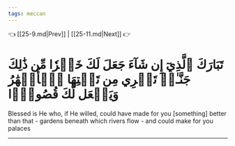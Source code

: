 ```yaml
---
tags: meccan
---
```


👈 [[25-9.md|Prev]] | [[25-11.md|Next]] 👉

# تَبَارَكَ ٱلَّذِيٓ إِن شَآءَ جَعَلَ لَكَ خَيۡرٗا مِّن ذَٰلِكَ جَنَّـٰتٖ تَجۡرِي مِن تَحۡتِهَا ٱلۡأَنۡهَٰرُ وَيَجۡعَل لَّكَ قُصُورَۢا

Blessed is He who, if He willed, could have made for you [something] better than that - gardens beneath which rivers flow - and could make for you palaces

---

